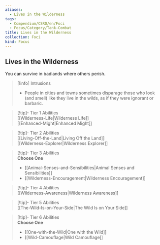 ```yaml
---
aliases:
  - Lives in the Wilderness
tags:
  - Compendium/CSRD/en/Foci
  - Focus/Category/Tank-Combat
title: Lives in the Wilderness
collection: Foci
kind: Focus
---
```

## Lives in the Wilderness  
You can survive in badlands where others perish.  

>[!info] Intrusions  
>- People in cities and towns sometimes disparage those who look (and smell) like they live in the wilds, as if they were ignorant or barbaric.  


>[!tip]- Tier 1 Abilities  
> [[Wilderness-Life|Wilderness Life]]  
> [[Enhanced-Might|Enhanced Might]]  


>[!tip]- Tier 2 Abilities  
> [[Living-Off-the-Land|Living Off the Land]]  
> [[Wilderness-Explorer|Wilderness Explorer]]  


>[!tip]- Tier 3 Abilities  
> **Choose One**  
>- [[Animal-Senses-and-Sensibilities|Animal Senses and Sensibilities]]  
>- [[Wilderness-Encouragement|Wilderness Encouragement]]  


>[!tip]- Tier 4 Abilities  
> [[Wilderness-Awareness|Wilderness Awareness]]  


>[!tip]- Tier 5 Abilities  
> [[The-Wild-Is-on-Your-Side|The Wild Is on Your Side]]  


>[!tip]- Tier 6 Abilities  
> **Choose One**  
>- [[One-with-the-Wild|One with the Wild]]  
>- [[Wild-Camouflage|Wild Camouflage]]